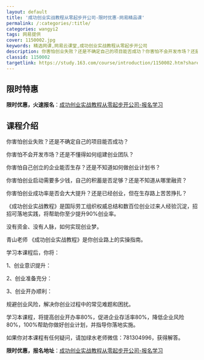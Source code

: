 ```yaml
---
layout: default
title: '成功创业实战教程从零起步开公司-限时优惠-网易精品课'
permalink: /:categories/:title/
categories: wangyi2
tags: 网易提供
cover: 1150002.jpg
keywords: 精选网课,网易云课堂,成功创业实战教程从零起步开公司
description: 你害怕创业失败？还是不确定自己的项目能否成功？你害怕不会开发市场？还是不懂得如何组建创业团队？你害怕自己创立的企业能否生
classid: 1150002
targetlink: https://study.163.com/course/introduction/1150002.htm?share=1&shareId=1025206652&utm_campaign=share&utm_medium=iphoneShare&utm_source=&utm_u=1025206652
---
```


## 限时特惠

**限时优惠，火速报名**：[成功创业实战教程从零起步开公司-报名学习](https://study.163.com/course/introduction/1150002.htm?share=1&shareId=1025206652&utm_campaign=share&utm_medium=iphoneShare&utm_source=&utm_u=1025206652)

## 课程介绍

你害怕创业失败？还是不确定自己的项目能否成功？

你害怕不会开发市场？还是不懂得如何组建创业团队？

你害怕自己创立的企业能否生存？还是不知道如何做创业计划书？

你害怕创业启动需要多少钱，自己的积蓄是否足够？还是不知道从哪里融资？

 

你害怕创业成功率是否会大大提升？还是已经创业，但在生存路上苦苦挣扎？



《成功创业实战教程》是国际劳工组织权威总结和数百位创业过来人经验沉淀，招招可落地实践，将帮助你至少提升90%创业率。



没有资金、没有人脉，如何实现创业梦。



 青山老师 《成功创业实战教程》是你创业路上的实操指南。



学习本课程后，你将：



1、创业意识提升：

2、创业准备充分：

3、创业开办顺利：



规避创业风险，解决你创业过程中的常见难题和困扰。



学习本课程，将提高创业开办率80%，促进企业存活率80%，降低企业风险80%，100%帮助你做好创业计划，并指导你落地实施。



如果你对本课程有任何疑问，请加绿水老师微信：781304996，获得解答。

**限时优惠，报名地址**：[成功创业实战教程从零起步开公司-报名学习](https://study.163.com/course/introduction/1150002.htm?share=1&shareId=1025206652&utm_campaign=share&utm_medium=iphoneShare&utm_source=&utm_u=1025206652)

